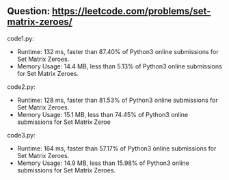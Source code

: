 ## Question: https://leetcode.com/problems/set-matrix-zeroes/

code1.py:
* Runtime: 132 ms, faster than 87.40% of Python3 online submissions for Set Matrix Zeroes.
* Memory Usage: 14.4 MB, less than 5.13% of Python3 online submissions for Set Matrix Zeroes.

code2.py:
* Runtime: 128 ms, faster than 81.53% of Python3 online submissions for Set Matrix Zeroes.
* Memory Usage: 15.1 MB, less than 74.45% of Python3 online submissions for Set Matrix Zeroe

code3.py:
* Runtime: 164 ms, faster than 57.17% of Python3 online submissions for Set Matrix Zeroes.
* Memory Usage: 14.9 MB, less than 15.98% of Python3 online submissions for Set Matrix Zeroes.